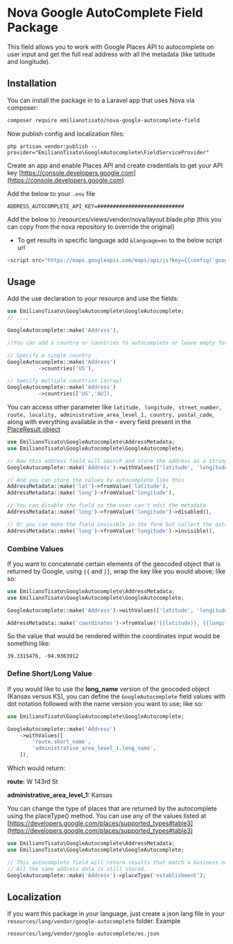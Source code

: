 # Nova Google AutoComplete Field Package

This field allows you to work with Google Places API to autocomplete on user input and get the full real address with all the metadata (like latitude and longitude).

## Installation

You can install the package in to a Laravel app that uses Nova via composer:

```bash
composer require emilianotisato/nova-google-autocomplete-field
```

Now publish config and localization files:

```shell
php artisan vendor:publish --provider="EmilianoTisato\GoogleAutocomplete\FieldServiceProvider"
```

Create an app and enable Places API and create credentials to get your API key
[https://console.developers.google.com](https://console.developers.google.com)

Add the below to your `.env` file

```shell
ADDRESS_AUTOCOMPLETE_API_KEY=############################
```

Add the below to /resources/views/vendor/nova/layout.blade.php (this you can copy from the nova repository to override the original)

* To get results in specific language add `&language=en` to the below script url

```php
<script src="https://maps.googleapis.com/maps/api/js?key={{config('google-autocomplete.api_key')}}&libraries=places"></script>
```

## Usage

Add the use declaration to your resource and use the fields:

```php
use EmilianoTisato\GoogleAutocomplete\GoogleAutocomplete;
// ....

GoogleAutocomplete::make('Address'),

//You can add a country or countries to autocomplete or leave empty for all.

// Specify a single country
GoogleAutocomplete::make('Address')
          ->countries('US'),

// Specify multiple countries [array]
GoogleAutocomplete::make('Address')
          ->countries(['US','AU]),
```

You can access other parameter like `latitude, longitude, street_number, route, locality, administrative_area_level_1, country, postal_code`, along with everything available in the - every field present in the [PlaceResult object](https://developers.google.com/maps/documentation/javascript/reference/#PlaceResult)

```php
use EmilianoTisato\GoogleAutocomplete\AddressMetadata;
use EmilianoTisato\GoogleAutocomplete\GoogleAutocomplete;

// Now this address field will search and store the address as a string, but also made available the values in the withValues array
GoogleAutocomplete::make('Address')->withValues(['latitude', 'longitude']),

// And you can store the values by autocomplete like this
AddressMetadata::make('lat')->fromValue('latitude'),
AddressMetadata::make('long')->fromValue('longitude'),

// You can disable the field so the user can't edit the metadata
AddressMetadata::make('long')->fromValue('longitude')->disabled(),

// Or you can make the field invisible in the form but collect the data anyways
AddressMetadata::make('long')->fromValue('longitude')->invisible(),
```

### Combine Values

If you want to concatenate certain elements of the geocoded object that is returned by Google, using `{{` and `}}`, wrap the key like you would above; like so:

```php
use EmilianoTisato\GoogleAutocomplete\AddressMetadata;
use EmilianoTisato\GoogleAutocomplete\GoogleAutocomplete;

GoogleAutocomplete::make('Address')->withValues(['latitude', 'longitude']),

AddressMetadata::make('coordinates')->fromValue('{{latitude}}, {{longitude}}'),
```  

So the value that would be rendered within the coordinates input would be something like:

```
39.3315476, -94.9363912
```

### Define Short/Long Value

If you would like to use the **long_name** version of the geocoded object (Kansas versus KS), you can define the `GoogleAutocomplete` field values with dot notation followed with the name version you want to use; like so:

```php
use EmilianoTisato\GoogleAutocomplete\GoogleAutocomplete;

GoogleAutocomplete::make('Address')
    ->withValues([
        'route.short_name',
        'administrative_area_level_1.long_name',
    ]),
```

Which would return:

**route:** W 143rd St

**administrative_area_level_1:** Kansas

You can change the type of places that are returned by the autocomplete using the placeType() method.  You can use any of the values listed at [https://developers.google.com/places/supported_types#table3](https://developers.google.com/places/supported_types#table3)  

```php
use EmilianoTisato\GoogleAutocomplete\AddressMetadata;
use EmilianoTisato\GoogleAutocomplete\GoogleAutocomplete;

// This autocomplete field will return results that match a business name instead of address.
// All the same address data is still stored.  
GoogleAutocomplete::make('Address')->placeType('establishment');
```
## Localization

If you want this package in your language, just create a json lang file in your `resources/lang/vendor/google-autocomplete` folder. Example

```
resources/lang/vendor/google-autocomplete/es.json
```
